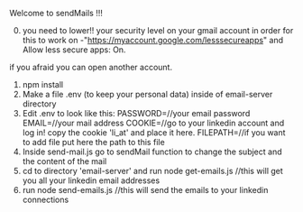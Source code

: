Welcome to sendMails !!!


0. you need to lower!! your security level on your gmail account in order for this to work on -"https://myaccount.google.com/lesssecureapps" and Allow less secure apps: On.

if you afraid you can open another account.
1. npm install
2. Make a file .env (to keep your personal data) inside of email-server directory
3. Edit .env to look like this:
PASSWORD=//your email password
EMAIL=//your mail address
COOKIE=//go to your linkedin  account and log in! copy the cookie 'li_at' and place it here.
FILEPATH=//if you want to add file put here the path to this file
4. Inside send-mail.js go to sendMail function to change the subject and the content of the mail
5. cd to directory 'email-server' and run node get-emails.js //this will get you all your linkedin email addresses
6. run node send-emails.js //this will send the emails to your linkedin connections
